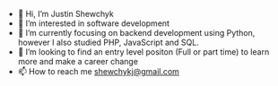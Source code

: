 - 👋 Hi, I’m Justin Shewchyk
- 👀 I’m interested in software development
- 🌱 I’m currently focusing on backend development using Python, however I also studied PHP, JavaScript and SQL. 
- 💞️ I’m looking to find an entry level positon (Full or part time) to learn more and make a career change
- 📫 How to reach me shewchykj@gmail.com


